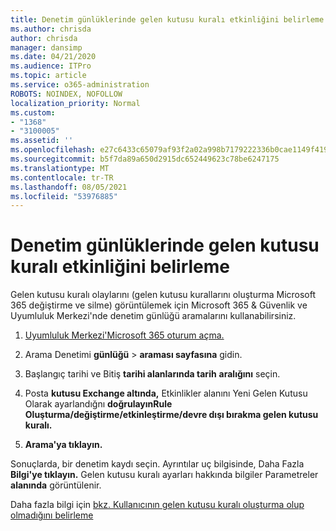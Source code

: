 ```yaml
---
title: Denetim günlüklerinde gelen kutusu kuralı etkinliğini belirleme
ms.author: chrisda
author: chrisda
manager: dansimp
ms.date: 04/21/2020
ms.audience: ITPro
ms.topic: article
ms.service: o365-administration
ROBOTS: NOINDEX, NOFOLLOW
localization_priority: Normal
ms.custom:
- "1368"
- "3100005"
ms.assetid: ''
ms.openlocfilehash: e27c6433c65079af93f2a02a998b7179222336b0cae1149f4196f6fb6558ddac
ms.sourcegitcommit: b5f7da89a650d2915dc652449623c78be6247175
ms.translationtype: MT
ms.contentlocale: tr-TR
ms.lasthandoff: 08/05/2021
ms.locfileid: "53976885"
---
```

# <a name="identify-inbox-rule-activity-in-audit-logs"></a>Denetim günlüklerinde gelen kutusu kuralı etkinliğini belirleme

Gelen kutusu kuralı olaylarını (gelen kutusu kurallarını oluşturma Microsoft 365 değiştirme ve silme) görüntülemek için Microsoft 365 & Güvenlik ve Uyumluluk Merkezi'nde denetim günlüğü aramalarını kullanabilirsiniz.

1. [Uyumluluk Merkezi'Microsoft 365 oturum açma.](https://protection.office.com/)

2. Arama Denetimi **günlüğü**  >  **araması sayfasına** gidin.

3. Başlangıç tarihi ve Bitiş **tarihi alanlarında tarih** **aralığını** seçin.

4. Posta **kutusu Exchange altında,** Etkinlikler  alanını Yeni Gelen Kutusu Olarak ayarlandığnı **doğrulayınRule Oluşturma/değiştirme/etkinleştirme/devre dışı bırakma gelen kutusu kuralı.**

5. **Arama'ya tıklayın.**

Sonuçlarda, bir denetim kaydı seçin. Ayrıntılar uç bilgisinde, Daha Fazla **Bilgi'ye tıklayın.** Gelen kutusu kuralı ayarları hakkında bilgiler Parametreler **alanında** görüntülenir.

Daha fazla bilgi için [bkz. Kullanıcının gelen kutusu kuralı oluşturma olup olmadığını belirleme](/office365/securitycompliance/auditing-troubleshooting-scenarios#determining-if-a-user-created-an-inbox-rule)
